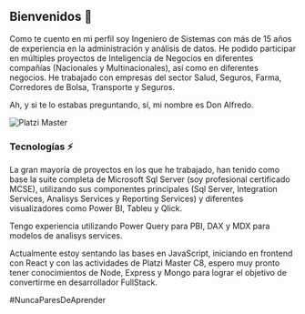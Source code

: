 ## Bienvenidos 👋

Como te cuento en mi perfil soy Ingeniero de Sistemas con más de 15 años de experiencia en la administración y análisis de datos. He podido participar en múltiples proyectos de Inteligencia de Negocios en diferentes compañías (Nacionales y Multinacionales), así como en diferentes negocios. He trabajado con empresas del sector Salud, Seguros, Farma, Corredores de Bolsa, Transporte y Seguros. 

Ah, y si te lo estabas preguntando, sí, mi nombre es Don Alfredo.

![Platzi Master](https://img.shields.io/badge/Platzi%20Master-C8-95ca3e)

### Tecnologías ⚡

La gran mayoría de proyectos en los que he trabajado, han tenido como base la suite completa de Microsoft Sql Server (soy profesional certificado MCSE), utilizando sus componentes principales (Sql Server, Integration Services, Analisys Services y Reporting Services) y diferentes visualizadores como Power BI, Tableu y Qlick. 

Tengo experiencia utilizando Power Query para PBI, DAX y MDX para modelos de analisys services.

Actualmente estoy sentando las bases en JavaScript, iniciando en frontend con React y con las actividades de Platzi Master C8, espero muy pronto tener conocimientos de Node, Express y Mongo para lograr el objetivo de convertirme en desarrollador FullStack.

#NuncaParesDeAprender



<!--
**donfuentes/donfuentes** is a ✨ _special_ ✨ repository because its `README.md` (this file) appears on your GitHub profile.

Here are some ideas to get you started:

- 🔭 I’m currently working on ...
- 🌱 I’m currently learning ...
- 👯 I’m looking to collaborate on ...
- 🤔 I’m looking for help with ...
- 💬 Ask me about ...
- 📫 How to reach me: ...
- 😄 Pronouns: ...
- ⚡ Fun fact: ...
-->
